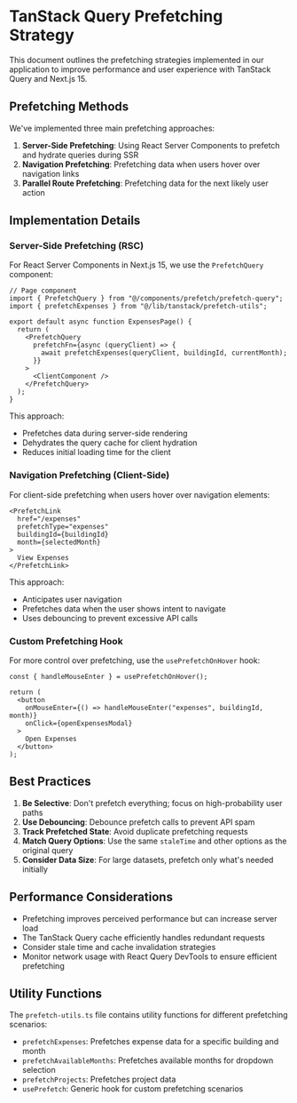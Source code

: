 # TanStack Query Prefetching Strategy

This document outlines the prefetching strategies implemented in our application to improve performance and user experience with TanStack Query and Next.js 15.

## Prefetching Methods

We've implemented three main prefetching approaches:

1. **Server-Side Prefetching**: Using React Server Components to prefetch and hydrate queries during SSR
2. **Navigation Prefetching**: Prefetching data when users hover over navigation links
3. **Parallel Route Prefetching**: Prefetching data for the next likely user action

## Implementation Details

### Server-Side Prefetching (RSC)

For React Server Components in Next.js 15, we use the `PrefetchQuery` component:

```tsx
// Page component
import { PrefetchQuery } from "@/components/prefetch/prefetch-query";
import { prefetchExpenses } from "@/lib/tanstack/prefetch-utils";

export default async function ExpensesPage() {
  return (
    <PrefetchQuery
      prefetchFn={async (queryClient) => {
        await prefetchExpenses(queryClient, buildingId, currentMonth);
      }}
    >
      <ClientComponent />
    </PrefetchQuery>
  );
}
```

This approach:

- Prefetches data during server-side rendering
- Dehydrates the query cache for client hydration
- Reduces initial loading time for the client

### Navigation Prefetching (Client-Side)

For client-side prefetching when users hover over navigation elements:

```tsx
<PrefetchLink
  href="/expenses"
  prefetchType="expenses"
  buildingId={buildingId}
  month={selectedMonth}
>
  View Expenses
</PrefetchLink>
```

This approach:

- Anticipates user navigation
- Prefetches data when the user shows intent to navigate
- Uses debouncing to prevent excessive API calls

### Custom Prefetching Hook

For more control over prefetching, use the `usePrefetchOnHover` hook:

```tsx
const { handleMouseEnter } = usePrefetchOnHover();

return (
  <button
    onMouseEnter={() => handleMouseEnter("expenses", buildingId, month)}
    onClick={openExpensesModal}
  >
    Open Expenses
  </button>
);
```

## Best Practices

1. **Be Selective**: Don't prefetch everything; focus on high-probability user paths
2. **Use Debouncing**: Debounce prefetch calls to prevent API spam
3. **Track Prefetched State**: Avoid duplicate prefetching requests
4. **Match Query Options**: Use the same `staleTime` and other options as the original query
5. **Consider Data Size**: For large datasets, prefetch only what's needed initially

## Performance Considerations

- Prefetching improves perceived performance but can increase server load
- The TanStack Query cache efficiently handles redundant requests
- Consider stale time and cache invalidation strategies
- Monitor network usage with React Query DevTools to ensure efficient prefetching

## Utility Functions

The `prefetch-utils.ts` file contains utility functions for different prefetching scenarios:

- `prefetchExpenses`: Prefetches expense data for a specific building and month
- `prefetchAvailableMonths`: Prefetches available months for dropdown selection
- `prefetchProjects`: Prefetches project data
- `usePrefetch`: Generic hook for custom prefetching scenarios
